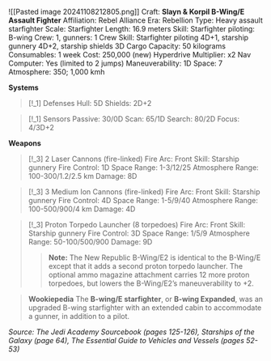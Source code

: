 ![[Pasted image 20241108212805.png]]
Craft: **Slayn & Korpil B-Wing/E Assault Fighter**
Affiliation: Rebel Alliance
Era: Rebellion
Type: Heavy assault starfighter
Scale: Starfighter
Length: 16.9 meters
Skill: Starfighter piloting: B-wing
Crew: 1, gunners: 1
Crew Skill: Starfighter piloting 4D+1, starship gunnery 4D+2, starship shields 3D
Cargo Capacity: 50 kilograms
Consumables: 1 week
Cost: 250,000 (new)
Hyperdrive Multiplier: x2
Nav Computer: Yes (limited to 2 jumps)
Maneuverability: 1D
Space: 7
Atmosphere: 350; 1,000 kmh

**Systems**
> [!_1] Defenses
> Hull: 5D
> Shields: 2D+2

> [!_1] Sensors
> Passive: 30/0D
> Scan: 65/1D
> Search: 80/2D
> Focus: 4/3D+2

**Weapons**
> [!_3] 2 Laser Cannons (fire-linked)
> Fire Arc: Front
> Skill: Starship gunnery
> Fire Control: 1D
> Space Range: 1-3/12/25
> Atmosphere Range: 100-300/1.2/2.5 km
> Damage: 8D

> [!_3] 3 Medium Ion Cannons (fire-linked)
> Fire Arc: Front
> Skill: Starship gunnery
> Fire Control: 4D
> Space Range: 1-5/9/40
> Atmosphere Range: 100-500/900/4 km
> Damage: 4D

> [!_3] Proton Torpedo Launcher (8 torpedoes)
> Fire Arc: Front
> Skill: Starship gunnery
> Fire Control: 3D
> Space Range: 1/5/9
> Atmosphere Range: 50-100/500/900
> Damage: 9D
> > **Note:** The New Republic B-Wing/E2 is identical to the B-Wing/E except that it adds a second proton torpedo launcher. The optional ammo magazine attachment carries 12 more proton torpedoes, but lowers the B-Wing/E2’s maneuverability to +2.
> 

> **Wookiepedia**
> The **B-wing/E starfighter**, or **B-wing Expanded**, was an upgraded B-wing starfighter with an extended cabin to accommodate a gunner, in addition to a pilot.

*Source: The Jedi Academy Sourcebook (pages 125-126), Starships of the Galaxy (page 64), The Essential Guide to Vehicles and Vessels (pages 52-53)*